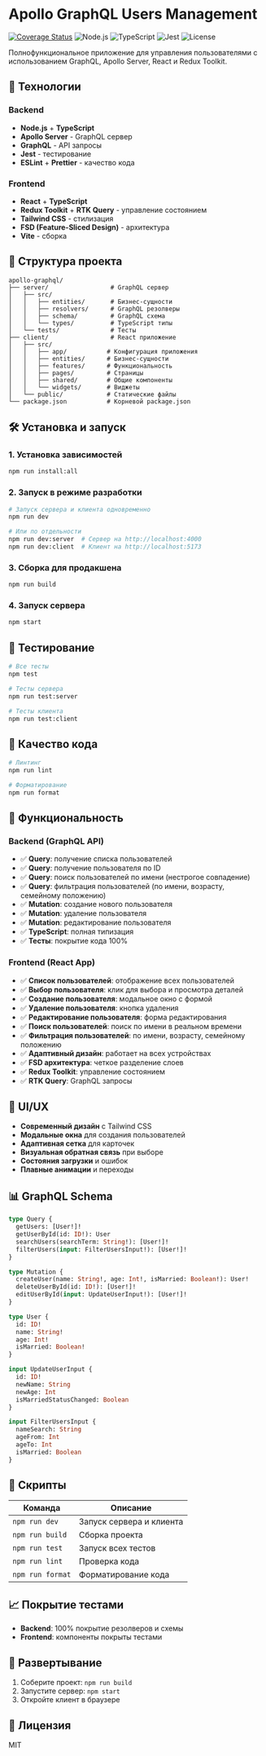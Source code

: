 # Apollo GraphQL Users Management

[![Coverage Status](https://img.shields.io/badge/coverage-100%25-brightgreen)](./server/coverage/lcov-report/index.html)
![Node.js](https://img.shields.io/badge/node-%3E=18.0.0-green)
![TypeScript](https://img.shields.io/badge/TypeScript-4.x-blue)
![Jest](https://img.shields.io/badge/tested_with-jest-99424f.svg)
![License](https://img.shields.io/badge/license-MIT-blue.svg)

Полнофункциональное приложение для управления пользователями с использованием GraphQL, Apollo Server, React и Redux Toolkit.

## 🚀 Технологии

### Backend
- **Node.js** + **TypeScript**
- **Apollo Server** - GraphQL сервер
- **GraphQL** - API запросы
- **Jest** - тестирование
- **ESLint** + **Prettier** - качество кода

### Frontend
- **React** + **TypeScript**
- **Redux Toolkit** + **RTK Query** - управление состоянием
- **Tailwind CSS** - стилизация
- **FSD (Feature-Sliced Design)** - архитектура
- **Vite** - сборка

## 📁 Структура проекта

```
apollo-graphql/
├── server/                 # GraphQL сервер
│   ├── src/
│   │   ├── entities/       # Бизнес-сущности
│   │   ├── resolvers/      # GraphQL резолверы
│   │   ├── schema/         # GraphQL схема
│   │   └── types/          # TypeScript типы
│   └── tests/              # Тесты
├── client/                 # React приложение
│   ├── src/
│   │   ├── app/           # Конфигурация приложения
│   │   ├── entities/      # Бизнес-сущности
│   │   ├── features/      # Функциональность
│   │   ├── pages/         # Страницы
│   │   ├── shared/        # Общие компоненты
│   │   └── widgets/       # Виджеты
│   └── public/            # Статические файлы
└── package.json           # Корневой package.json
```

## 🛠 Установка и запуск

### 1. Установка зависимостей
```bash
npm run install:all
```

### 2. Запуск в режиме разработки
```bash
# Запуск сервера и клиента одновременно
npm run dev

# Или по отдельности
npm run dev:server  # Сервер на http://localhost:4000
npm run dev:client  # Клиент на http://localhost:5173
```

### 3. Сборка для продакшена
```bash
npm run build
```

### 4. Запуск сервера
```bash
npm start
```

## 🧪 Тестирование

```bash
# Все тесты
npm test

# Тесты сервера
npm run test:server

# Тесты клиента
npm run test:client
```

## 📝 Качество кода

```bash
# Линтинг
npm run lint

# Форматирование
npm run format
```

## 🎯 Функциональность

### Backend (GraphQL API)
- ✅ **Query**: получение списка пользователей
- ✅ **Query**: получение пользователя по ID
- ✅ **Query**: поиск пользователей по имени (нестрогое совпадение)
- ✅ **Query**: фильтрация пользователей (по имени, возрасту, семейному положению)
- ✅ **Mutation**: создание нового пользователя
- ✅ **Mutation**: удаление пользователя
- ✅ **Mutation**: редактирование пользователя
- ✅ **TypeScript**: полная типизация
- ✅ **Тесты**: покрытие кода 100%

### Frontend (React App)
- ✅ **Список пользователей**: отображение всех пользователей
- ✅ **Выбор пользователя**: клик для выбора и просмотра деталей
- ✅ **Создание пользователя**: модальное окно с формой
- ✅ **Удаление пользователя**: кнопка удаления
- ✅ **Редактирование пользователя**: форма редактирования
- ✅ **Поиск пользователей**: поиск по имени в реальном времени
- ✅ **Фильтрация пользователей**: по имени, возрасту, семейному положению
- ✅ **Адаптивный дизайн**: работает на всех устройствах
- ✅ **FSD архитектура**: четкое разделение слоев
- ✅ **Redux Toolkit**: управление состоянием
- ✅ **RTK Query**: GraphQL запросы

## 🎨 UI/UX

- **Современный дизайн** с Tailwind CSS
- **Модальные окна** для создания пользователей
- **Адаптивная сетка** для карточек
- **Визуальная обратная связь** при выборе
- **Состояния загрузки** и ошибок
- **Плавные анимации** и переходы

## 📊 GraphQL Schema

```graphql
type Query {
  getUsers: [User!]!
  getUserById(id: ID!): User
  searchUsers(searchTerm: String!): [User!]!
  filterUsers(input: FilterUsersInput!): [User!]!
}

type Mutation {
  createUser(name: String!, age: Int!, isMarried: Boolean!): User!
  deleteUserById(id: ID!): [User!]!
  editUserById(input: UpdateUserInput!): [User!]!
}

type User {
  id: ID!
  name: String!
  age: Int!
  isMarried: Boolean!
}

input UpdateUserInput {
  id: ID!
  newName: String
  newAge: Int
  isMarriedStatusChanged: Boolean
}

input FilterUsersInput {
  nameSearch: String
  ageFrom: Int
  ageTo: Int
  isMarried: Boolean
}
```

## 🔧 Скрипты

| Команда | Описание |
|---------|----------|
| `npm run dev` | Запуск сервера и клиента |
| `npm run build` | Сборка проекта |
| `npm run test` | Запуск всех тестов |
| `npm run lint` | Проверка кода |
| `npm run format` | Форматирование кода |

## 📈 Покрытие тестами

- **Backend**: 100% покрытие резолверов и схемы
- **Frontend**: компоненты покрыты тестами

## 🚀 Развертывание

1. Соберите проект: `npm run build`
2. Запустите сервер: `npm start`
3. Откройте клиент в браузере

## 📝 Лицензия

MIT 